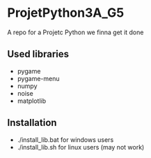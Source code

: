 # ProjetPython3A_G5

A repo for a Projetc Python
we finna get it done


## Used libraries

- pygame
- pygame-menu
- numpy
- noise
- matplotlib

## Installation

- ./install_lib.bat for windows users
- ./install_lib.sh for linux users (may not work)
